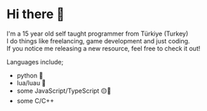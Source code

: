 # Hi there 👋

I'm a 15 year old self taught programmer from Türkiye (Turkey)    
I do things like freelancing, game development and just coding.    
If you notice me releasing a new resource, feel free to check it out!


Languages include;
- python 🐍
- lua/luau 🌙
- some JavaScript/TypeScript 🟡🔵
- some C/C++
